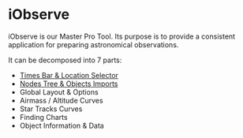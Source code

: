 # iObserve

iObserve is our Master Pro Tool. Its purpose is to provide a consistent application for preparing astronomical
observations. 

<ThemedImage prefix="iobserve-4k" alt="iObserve in 4k" style="width: 200px;"/>

It can be decomposed into 7 parts:

* [Times Bar & Location Selector](./iobserve/timesbar.md)
* [Nodes Tree & Objects Imports](./iobserve/nodestree.md)
* Global Layout & Options
* Airmass / Altitude Curves
* Star Tracks Curves
* Finding Charts
* Object Information & Data 
